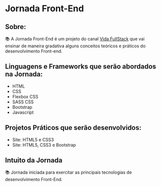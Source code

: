 # Jornada Front-End

## Sobre:
📚 A Jornada Front-End é um projeto do canal [Vida FullStack](https://www.youtube.com/channel/UCbxACVU7yctKqRfA8-5cFOA) que vai ensinar de maneira gradativa alguns conceitos teóricos e práticos do desenvolvimento Front-end.

## Linguagens e Frameworks que serão abordados na Jornada:

* HTML
* CSS
* Flexbox CSS
* SASS CSS
* Bootstrap
* Javascript
  
## Projetos Práticos que serão desenvolvidos:
* Site: HTML5 e CSS3
* Site: HTML5, CSS3 e Bootstrap

## Intuito da Jornada
📚 Jornada iniciada para exercitar as principais tecnologias de desenvolvimento Front-End. 
